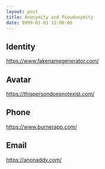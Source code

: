 ```yaml
---
layout: post
title: Anonymity and Pseudonymity
date: 9999-01-01 12:00:00
---
```


## Identity

https://www.fakenamegenerator.com/

## Avatar

https://thispersondoesnotexist.com/

## Phone

https://www.burnerapp.com/

## Email

https://anonaddy.com/
